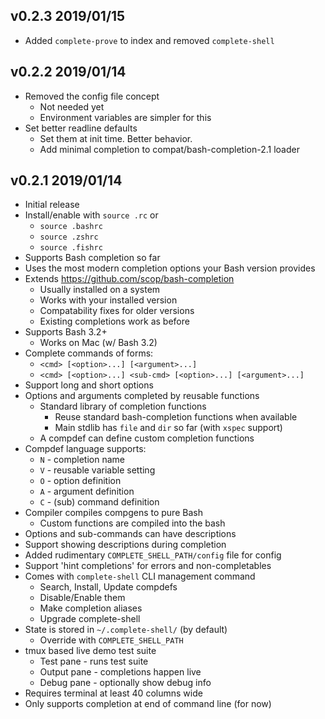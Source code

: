 ## v0.2.3   2019/01/15
- Added `complete-prove` to index and removed `complete-shell`

## v0.2.2   2019/01/14
- Removed the config file concept
  - Not needed yet
  - Environment variables are simpler for this
- Set better readline defaults
  - Set them at init time. Better behavior.
  - Add minimal completion to compat/bash-completion-2.1 loader

## v0.2.1   2019/01/14
- Initial release
- Install/enable with `source .rc` or
  - `source .bashrc`
  - `source .zshrc`
  - `source .fishrc`
- Supports Bash completion so far
- Uses the most modern completion options your Bash version provides
- Extends https://github.com/scop/bash-completion
  - Usually installed on a system
  - Works with your installed version
  - Compatability fixes for older versions
  - Existing completions work as before
- Supports Bash 3.2+
  - Works on Mac (w/ Bash 3.2)
- Complete commands of forms:
  - `<cmd> [<option>...] [<argument>...]`
  - `<cmd> [<option>...] <sub-cmd> [<option>...] [<argument>...]`
- Support long and short options
- Options and arguments completed by reusable functions
  - Standard library of completion functions
    - Reuse standard bash-completion functions when available
    - Main stdlib has `file` and `dir` so far (with `xspec` support)
  - A compdef can define custom completion functions
- Compdef language supports:
  - `N` - completion name
  - `V` - reusable variable setting
  - `O` - option definition
  - `A` - argument definition
  - `C` - (sub) command definition
- Compiler compiles compgens to pure Bash
  - Custom functions are compiled into the bash
- Options and sub-commands can have descriptions
- Support showing descriptions during completion
- Added rudimentary `COMPLETE_SHELL_PATH/config` file for config
- Support 'hint completions' for errors and non-completables
- Comes with `complete-shell` CLI management command
  - Search, Install, Update compdefs
  - Disable/Enable them
  - Make completion aliases
  - Upgrade complete-shell
- State is stored in `~/.complete-shell/` (by default)
  - Override with `COMPLETE_SHELL_PATH`
- tmux based live demo test suite
  - Test pane - runs test suite
  - Output pane - completions happen live
  - Debug pane - optionally show debug info
- Requires terminal at least 40 columns wide
- Only supports completion at end of command line (for now)
